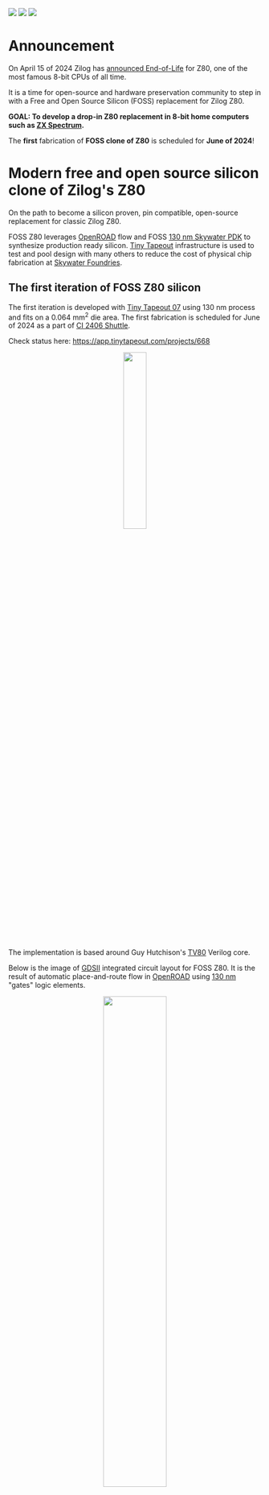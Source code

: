 ![](../../workflows/gds/badge.svg) ![](../../workflows/docs/badge.svg) ![](../../workflows/test/badge.svg)

# Announcement
On April 15 of 2024 Zilog has [announced End-of-Life](https://www.mouser.com/PCN/Littelfuse_PCN_Z84C00.pdf) for Z80, one of the most famous 8-bit CPUs of all time.

It is a time for open-source and hardware preservation community to step in with a Free and Open Source Silicon (FOSS) replacement for Zilog Z80.

**GOAL: To develop a drop-in Z80 replacement in 8-bit home computers such as [ZX Spectrum](https://www.spectrumforeveryone.co.uk/technical/zx-spectrum-pcb-schematics-layout/).**

The **first** fabrication of **FOSS clone of Z80** is scheduled for **June of 2024**!

# Modern free and open source silicon clone of Zilog's Z80
On the path to become a silicon proven, pin compatible, open-source replacement for classic Zilog Z80.

FOSS Z80 leverages [OpenROAD](https://openroad.readthedocs.io/en) flow and FOSS [130 nm Skywater PDK](https://skywater-pdk.readthedocs.io/en/main/) to synthesize production ready silicon. [Tiny Tapeout](https://tinytapeout.com) infrastructure is used to test and pool design with many others to reduce the cost of physical chip fabrication at [Skywater Foundries](https://en.wikipedia.org/wiki/SkyWater_Technology).

## The first iteration of FOSS Z80 silicon

The first iteration is developed with [Tiny Tapeout 07](https://tinytapeout.com) using 130 nm process and fits on a 0.064 mm<sup>2</sup> die area. The first fabrication is scheduled for June of 2024 as a part of [CI 2406 Shuttle](https://platform.efabless.com/projects/shuttle/23).

Check status here: https://app.tinytapeout.com/projects/668

<p align="center" width="100%">
    <img width="30%" src="./docs/tt07_z80.png">
</p>

The implementation is based around Guy Hutchison's [TV80](https://github.com/hutch31/tv80) Verilog core.

Below is the image of [GDSII](https://en.wikipedia.org/wiki/GDSII) integrated circuit layout for FOSS Z80. It is the result of automatic place-and-route flow in [OpenROAD](https://openroad.readthedocs.io/en) using [130 nm](https://skywater-pdk.readthedocs.io/en/main/) "gates" logic elements.

<p align="center" width="100%">
    <img width="50%" src="./docs/2x2_tiles.png">
</p>

## Plan
- [x] Submit with [Tiny Tapeout 07](https://app.tinytapeout.com/projects/668)
- [x] Write basic documentation for Tiny Tapeout 07: [docs/info.md](docs/info.md)
- [ ] Add thorough tests for all Z80 instructions including the 'illegal' ones [ZEXALL](https://mdfs.net/Software/Z80/Exerciser/) to a testbench
- [ ] Add thorough timing test of the input/output signals
- [ ] Integrate the netlist based Z80 core into the testbench for ultimate validation
- [ ] Compare different implementations: Verilog core [A-Z80](https://github.com/gdevic/A-Z80), Netlist based [Z80Explorer](https://github.com/gdevic/Z80Explorer), etc
- [ ] Tapeout with ChipIgnite in QFN64 package, create a PCB adapter from QFN64 to DIP40
- [ ] Tapeout with DIP40 package
- [ ] Create gate-level layouts that would resemble the original Z80 layout, see the original [chip dies](#Z80-Die-shots) below. Zilog designed Z80 by manually placing each transistor by hand.

# How to Contribute
Join the [Tiny Tapeout Discord](https://tinytapeout.com/discord) forum.

Browse [issues](https://github.com/rejunity/z80-open-silicon/issues).

# Quick start

First, take a look at the project [slide deck](https://docs.google.com/presentation/d/1-vcqAm9nMe9o_P5PAofOEgkbrVqfZs-Lbs7DuWj7h2o/edit#slide=id.p).

Code:
* You can find the top module in [src/tt_um_rejunity_z80.v](src/tt_um_rejunity_z80.v). It instantiates Z80 and adheres to [TinyTapeout constraints](https://tinytapeout.com/specs/gpio/) including multiplexing the output pins onto the 8 pins of TinyTapeout chip.
* The core Verilog Z80 implementation is in [src/tv80](src/tv80) folder.
* The configuration for [OpenROAD](https://theopenroadproject.org) synthesis and place-and-route flow is in the [src/config.tcl](src/config.tcl) file.
* Finally, the testbench is implemented in [src/test/test.py](src/test/test.py).

Generated layout artifacts are in [gds](gds) folder. You can use [KLayout](https://www.klayout.de) viewer to inspect them:
* [GDSII file of Z80 core](gds/tinytapeout_07_skywater130A/tt_um_rejunity_z80.gds)
* [OASIS file of the Tiny Tapeout 07 chip with the Z80 core](gds/tinytapeout_07_skywater130A/caravel_24066810.oas)

## Run it locally

Follow the instructions from Tiny Tapeout's [Testing Your Design Guide](https://tinytapeout.com/hdl/testing/) and install required packages.

```
    sudo apt install iverilog verilator
    pip3 install cocotb pytest
```

Next, run the testbench.

```
    cd src
    make
```

If you are succesfull, you should see the tests passing:

<img width="580" alt="image" src="https://github.com/rejunity/z80-open-silicon/assets/1733077/e90ee88a-b693-4b2a-a184-d827084d5905">
<img width="609" alt="image" src="https://github.com/rejunity/z80-open-silicon/assets/1733077/099c6126-7e7e-468c-b775-070823e9a06c">

# Machines using Z80
These machines are considerd as test-cases for hardware Z80 replacement:
* ZX Spectrum 16K - ?
* [ZX Spectrum 48K](https://spectrumforeveryone.com/wp-content/uploads/2017/08/ZXSpectrumIssue2-Schematics.gif) - (interrupted) 3.5 MHz Z80 <= ULA <= 14MHz crystal
* ZX Spectrum 128K -  (interrupted) 3.54690 MHz Z80 <= ULA <= ?? crystal
* [Amstrad CPC](https://www.cpcwiki.eu/imgs/6/68/464Schematic_new.png) - 4 MHz Z80 <= GA4007 <= 16Mhz crystal
* MSX1 - 3.579 MHz <= ??? TMS9918/9928/9929 <= ???
* [MSX2](https://hansotten.file-hunter.com/uploads/files/msxpccircuit.pd) - 3.579 MHz <= V9938 <= 21.328125
* [MSX2](http://ebook.pldworld.com/_eBook/MSX/Schematics/YIS503.jpg) - 3.579 MHz <= [S3527](https://www.msx.org/wiki/Yamaha_S3527) <= V9938 <= 21.328125
* SG-1000 [CPU sheet](https://wiki.console5.com/wiki/File:SG-1000_CPU,_RAM.png) [VDP sheet](https://wiki.console5.com/wiki/File:SG-1000_VDP.png) - 3.58 MHz Z80 <= TMS9918ANL (NTSC) <= 10.73863 MHz crystal
* [Sega Master System](https://www.smspower.org/Development/SegaMasterSystemServiceManual) - 3.58 MHz Z80 <= VDP 315-5124 <= 10.738 MHz
* [ColecoVision console](https://wiki.console5.com/wiki/File:Colecovision-Schematic---Audio,-Reset,-Clocks.png) - 3.57954 MHz Z80 <= /2 <= 7.15909 MHz crystal
* TSR80 [CPU sheet](http://billr.incolor.com/trs80sch-sheet1of2-part1of5.GIF) [clock sheet](http://billr.incolor.com/trs80sch-sheet2of2-part1of5.GIF) - 1.774 MHz Z80 <= /6 <= 10.6445 MHz
* Sinclair ZX80, ZX81 - 3.25 MHz Z80 (NEC μPD780C-1)

# Z80

## Pinout
```
               ,-------.___.-------.
    <--    A11 |1                40| A10    -->
    <--    A12 |2                39| A9     -->
    <--    A13 |3     Z80 CPU    38| A8     -->
    <--    A14 |4                37| A7     -->
    <--    A15 |5                36| A6     -->
    -->    CLK |6                35| A5     -->
    <->     D4 |7                34| A4     -->
    <->     D3 |8                33| A3     -->
    <->     D5 |9                32| A2     -->
    <->     D6 |10               31| A1     -->
           VCC |11               30| A0     -->
    <->     D2 |12               29| GND
    <->     D7 |13               28| /RFSH  -->
    <->     D0 |14               27| /M1    -->
    <->     D1 |15               26| /RESET <--
    -->   /INT |16               25| /BUSRQ <--
    -->   /NMI |17               24| /WAIT  <--
    <--  /HALT |18               23| /BUSAK -->
    <--  /MREQ |19               22| /WR    -->
    <--  /IORQ |20               21| /RD    -->
               `-------------------'

```

## Documentation
* [Z80 Datasheet](http://www.z80.info/zip/z80.pdf)
* Zilog [Users Manual](https://baltazarstudios.com/webshare/A-Z80/Z80_CPU_Users_Manual_2004.pdf) and Mostek's [Users Manual](https://baltazarstudios.com/webshare/A-Z80/z80-mostek.pdf)
* Zilog [Data Book](http://cini.classiccmp.org//pdf/Zilog/Zilog%20Data%20Book.PDF)
* [All the information about Z80](http://www.z80.info)
* [Undocumented instructions](https://baltazarstudios.com/webshare/A-Z80/z80-documented-v0.91.pdf)
* [Opcode table](https://baltazarstudios.com/webshare/A-Z80/Z80-Opcode-Tables.pdf) and [timing](https://baltazarstudios.com/webshare/A-Z80/Z80-Instruction-List-with-T-states.pdf)

## Oral History of the Development of the Z80
[Oral History Panel on the Founding of the Company and the Development of the Z80 Microprocessor](http://archive.computerhistory.org/resources/text/Oral_History/Zilog_Z80/102658073.05.01.pdf)

[M. Shima on Demystifying Microprocessor Design](https://baltazarstudios.com/webshare/A-Z80/Library/Demystifying%20Microprocessor%20Design%20-%20M.%20Shima.pdf)

## Z80 Patents
* **(expired)** Patent [US4605980](https://patents.google.com/patent/US4605980) -- input voltage spike protection
* **(expired)** Patent [US4332008A](https://patents.google.com/patent/US4332008A) -- ???
* **(expired)** Patent [US4486827A](https://patents.google.com/patent/US4486827A) -- reset circuitry

## Z80 Die shots
* [How to "read" die shots](https://downloads.reactivemicro.com/Electronics/Reverse%20Engineering/6502%20-%20Guideline%20to%20Reverse%20Engineering%20v1.0.pdf)
* nMOS variants [Z8400 with 'Zilog 75'](https://siliconpr0n.org/map/zilog/z8400aps-z80acpu/bercovici_mz/) marking and [Zilog Z8400 with 'DC'](https://siliconpr0n.org/map/zilog/z0840008/marmontel_mz_ms20x/) letter marking
* CMOS variants [Zilog Z84C00](http://visual6502.org/images/pages/Zilog_Z84C00_die_shots.html) and its [8MHz version](https://siliconpr0n.org/map/zilog/z84c0008fec/marmontel_mz_ms20x/)
* Nintendo Z80 variant from Super Game Boy [SGB-CPU 01](https://siliconpr0n.org/map/nintendo/sgb-cpu-01/mcmaster_mz_mit20x/) produced in 1994
* Sean Riddle's image of the official second-source Mostek MK3880 [metal layer removed](https://happytrees.org/dieshots/Mostek_-_MK3880_(top_metal_removed)#/media/File:Mostek_MK3880_top_metal_removed.jpg)
* Pauli Rautakorpi's images of Z80 clones: [National Semiconductor NSC800](https://commons.wikimedia.org/wiki/User:Birdman86#/media/File:NS_NSC800_die.jpg), [Mostek MK3880](https://commons.wikimedia.org/wiki/User:Birdman86#/media/File:Mostek_MK3880_die.jpg), [MME9201 with 'U880/5'](https://commons.wikimedia.org/wiki/User:Birdman86#/media/File:MME_80A-CPU_die.JPG) markings 
* Zeptobar’s images of [Zilog Z0840004PSC](https://zeptobars.com/en/read/Zilog-Z80-Z0840004PSC) from 1990, [Soviet CMOS KR1858VM3](https://happytrees.org/dieshots/Soviet_-_KR1858VM3#/media/File:KR1858VM3-HD.jpg) with an uncommon layout, [MME Z80A](https://zeptobars.com/en/read/Zilog-Z80-Z80A) a clone on a large 5um process, [Soviet KR1858VM1](https://zeptobars.com/en/read/KR1858VM1-Z80-MME-Angstrem) a clone of U880/6 which in turn was an unlicensed clone of Z80, [Soviet T34VM1](https://zeptobars.com/en/read/t34vm1-z80-angstrem-mme) based on U880/5
* nMOS variant [GoldStar Z80](https://www.cl.cam.ac.uk/~sps32/Z80proj/Z80_traps.pdf) can be found in "Finding traps" article by Sergei Skorobogatov

![](http://visual6502.org/images/Z84C00/Z84C00_die_shot_20x_1b_1600w.jpg)

## Z80 Reverse Engineering
* [Finding "traps" in Zilog Z80 CPU by Sergei Skorobogatov](https://www.cl.cam.ac.uk/~sps32/Z80proj/Z80_traps.pdf)
* [Z80 Instruction Register deciphered](https://baltazarstudios.com/z80-instruction-register-deciphered/)
* [Z80 Tri-stated Data & Address bus gates](https://baltazarstudios.com/anatomy-z80-gate/)
* [Z80 (un)documented behavior](https://baltazarstudios.com/zilog-z80-undocumented-behavior/)
* [The instruction decode PLA in the Z80 microprocessor](http://static.righto.com/files/z80-pla-table.html)
* [Why the Z-80's data pins are scrambled](http://www.righto.com/2014/09/why-z-80s-data-pins-are-scrambled.html)
* [How the Z80's registers are implemented](http://www.righto.com/2014/10/how-z80s-registers-are-implemented-down.html)
* [The Z-80's 16-bit increment/decrement circuit reverse engineered](http://www.righto.com/2013/11/the-z-80s-16-bit-incrementdecrement.html)
* [The Z-80 has a 4-bit ALU](http://www.righto.com/2013/09/the-z-80-has-4-bit-alu-heres-how-it.html)
* [XOR, the silicon for two interesting gates explained](http://www.righto.com/2013/09/understanding-z-80-processor-one-gate.html)
* [WZ aka MEMPTR, esoteric register of the Z80](https://baltazarstudios.com/webshare/A-Z80/memptr_eng.txt)
* [Undocumented flags](https://github.com/hoglet67/Z80Decoder/wiki/Undocumented-Flags#scfccf) part of [Z80 Decoder](https://github.com/hoglet67/Z80Decoder) logic analyser / bus capture

## Existing Z80 implementations
* TV80 in Verilog https://github.com/hutch31/tv80
* TV80 in Verilog https://github.com/Obijuan/Z80-FPGA
* A-Z80 in Verilog https://github.com/gdevic/A-Z80 its [overview](https://baltazarstudios.com/z80-ground/) and [details](https://baltazarstudios.com/z80-cpu/)
* Z80 net-list level emulator https://github.com/gdevic/Z80Explorer and its [overview](https://baltazarstudios.com/z80explorer/) and [Users Guide](https://gdevic.github.io/Z80Explorer/)
* Online Z80 net-list emulator at [Visual6502.org](http://www.visual6502.org/JSSim/expert-z80.html)

# What is Tiny Tapeout?

Tiny Tapeout is an educational project that aims to make it easier and cheaper than ever to get your digital designs manufactured on a real chip.

To learn more and get started, visit https://tinytapeout.com.

## Resources

- [FAQ](https://tinytapeout.com/faq/)
- [Digital design lessons](https://tinytapeout.com/digital_design/)
- [Learn how semiconductors work](https://tinytapeout.com/siliwiz/)
- [Join the community](https://tinytapeout.com/discord)
- [Build your design locally](https://docs.google.com/document/d/1aUUZ1jthRpg4QURIIyzlOaPWlmQzr-jBn3wZipVUPt4)

